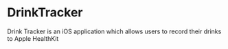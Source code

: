 # DrinkTracker
Drink Tracker is an iOS application which allows users to record their drinks to Apple HealthKit

